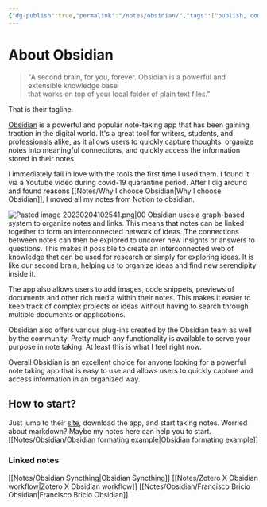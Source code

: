 ```yaml
---
{"dg-publish":true,"permalink":"/notes/obsidian/","tags":["publish, compiled"]}
---
```


# About Obsidian
>"A second brain, for you, forever.
Obsidian is a powerful and extensible knowledge base  
that works on top of your local folder of plain text files."

That is their tagline.

[Obsidian](https://obsidian.md/) is a powerful and popular note-taking app that has been gaining traction in the digital world. It's a great tool for writers, students, and professionals alike, as it allows users to quickly capture thoughts, organize notes into meaningful connections, and quickly access the information stored in their notes.

I immediately fall in love with the tools the first time I used them. I found it via a Youtube video during covid-19 quarantine period. After I dig around and found reasons [[Notes/Why I choose Obsidian\|Why I choose Obsidian]], I moved all my notes from Notion to obsidian. 

![Pasted image 20230204102541.png|00](/img/user/Attachments/Pasted%20image%2020230204102541.png)
Obsidian uses a graph-based system to organize notes and links. This means that notes can be linked together to form an interconnected network of ideas. The connections between notes can then be explored to uncover new insights or answers to questions. This makes it possible to create an interconnected web of knowledge that can be used for research or simply for exploring ideas. It is like our second brain, helping us to organize ideas and find new serendipity inside it.

The app also allows users to add images, code snippets, previews of documents and other rich media within their notes. This makes it easier to keep track of complex projects or ideas without having to search through multiple documents or applications. 

Obsidian also offers various plug-ins created by the Obsidian team as well by the community. Pretty much any functionality is available to serve your purpose in note taking. At least this is what I feel right now. 

Overall Obsidian is an excellent choice for anyone looking for a powerful note taking app that is easy to use and allows users to quickly capture and access information in an organized way. 

## How to start?
Just jump to their [site](https://obsidian.md/), download the app, and start taking notes.
Worried about markdown? Maybe my notes here can help you to start.
[[Notes/Obsidian/Obsidian formating example\|Obsidian formating example]]

### Linked notes
[[Notes/Obsidian Syncthing\|Obsidian Syncthing]]
[[Notes/Zotero X Obsidian workflow\|Zotero X Obsidian workflow]]
[[Notes/Obsidian/Francisco Bricio Obsidian\|Francisco Bricio Obsidian]]